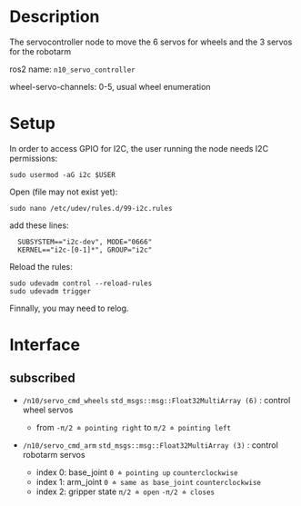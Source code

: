 # Description 
The servocontroller node to move the 6 servos for wheels and the 3 servos for the robotarm

ros2 name: `n10_servo_controller`

wheel-servo-channels: 0-5, usual wheel enumeration

# Setup
In order to access GPIO for I2C, the user running the node needs I2C permissions:
```
sudo usermod -aG i2c $USER
```
Open (file may not exist yet):
```
sudo nano /etc/udev/rules.d/99-i2c.rules
```
add these lines:
```  
  SUBSYSTEM=="i2c-dev", MODE="0666"
  KERNEL=="i2c-[0-1]*", GROUP="i2c"
```
Reload the rules:
```
sudo udevadm control --reload-rules
sudo udevadm trigger
```
Finnally, you may need to relog.

# Interface

## subscribed
- `/n10/servo_cmd_wheels` `std_msgs::msg::Float32MultiArray (6)` : control wheel servos
  - from `-π/2 ≐ pointing right` to `π/2 ≐ pointing left`

- `/n10/servo_cmd_arm` `std_msgs::msg::Float32MultiArray (3)` : control robotarm servos
  - index 0: base_joint `0 ≐ pointing up` `counterclockwise`
  - index 1: arm_joint `0 ≐ same as base_joint` `counterclockwise`
  - index 2: gripper state `π/2 ≐ open` `-π/2 ≐ closes`

